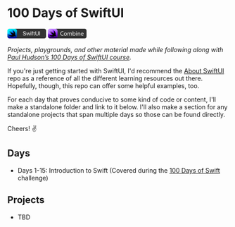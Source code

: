 # 100 Days of SwiftUI

<img src="./Assets/swiftui-badge.png" width="88px" />
<img src="./Assets/combine-badge.png" width="88px" />


_Projects, playgrounds, and other material made while following along with [Paul Hudson’s 100 Days of SwiftUI course](https://www.hackingwithswift.com/100/swiftui)._

If you're just getting started with SwiftUI, I'd recommend the [About SwiftUI](https://github.com/Juanpe/About-SwiftUI) repo as a reference of all the different learning resources out there. Hopefully, though, this repo can offer some helpful examples, too.

For each day that proves conducive to some kind of code or content, I'll make a standalone folder and link to it below. I'll also make a section for any standalone projects that span multiple days so those can be found directly.

Cheers! ✌️


## Days

- Days 1-15: Introduction to Swift (Covered during the [100 Days of Swift](https://github.com/CypherPoet/100-days-of-swift) challenge)

<!-- <details>
<summary>Full List</summary>

- [Day : ](./)


</details>

- [Day : ](./) -->


## Projects

<!-- - [Project 1: ](./) -->
- TBD


